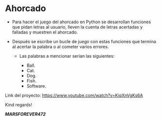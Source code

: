 # Ahorcado

- Para hacer el juego del ahorcado en Python se desarrollan funciones que pidan letras al usuario, lleven la cuenta de letras acertadas y falladas y muestren el ahorcado.
- Después se escribe un bucle de juego con estas funciones que termina al acertar la palabra o al cometer varios errores.

  - Las palabras a mencionar serían las siguientes:
    
    - Ball.
    - Cat.
    - Dog.
    - Fish.
    - Software.
      
Link del proyecto: https://www.youtube.com/watch?v=KiqXnVgKs6A

Kind regards!

***MARSFOREVER472***
